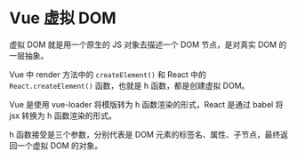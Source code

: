 # Vue 虚拟 DOM

虚拟 DOM 就是用一个原生的 JS 对象去描述一个 DOM 节点，是对真实 DOM 的一层抽象。

Vue 中 render 方法中的 `createElement()` 和 React 中的 `React.createElement()` 函数，也就是 h 函数，都是创建虚拟 DOM。

Vue 是使用 vue-loader 将模版转为 h 函数渲染的形式，React 是通过 babel 将 jsx 转换为 h 函数渲染的形式。

h 函数接受是三个参数，分别代表是 DOM 元素的标签名、属性、子节点，最终返回一个虚拟 DOM 的对象。
